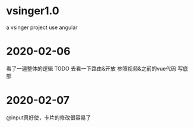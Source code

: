 # vsinger1.0
a vsinger project use angular
# 2020-02-06
看了一遍整体的逻辑
TODO
去看一下路由&开放
参照视频&之前的vue代码
写底部
# 2020-02-07
@input真好使，卡片的修改很容易了
